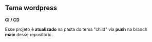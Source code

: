 ## Tema wordpress

**CI / CD**

Esse projeto é **atualizado** na pasta do tema "child" via **push** na branch **main** desse repositório.